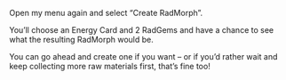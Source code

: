 Open my menu again and select “Create RadMorph”.

You’ll choose an Energy Card and 2 RadGems and have a chance to see what the resulting RadMorph would be.

You can go ahead and create one if you want – or if you’d rather wait and keep collecting more raw materials first, that’s fine too!